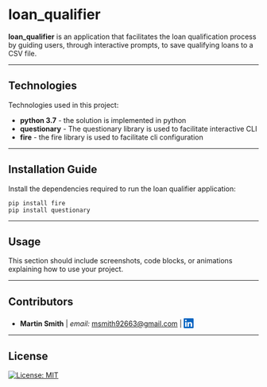 # loan_qualifier

**loan_qualifier** is an application that facilitates the loan qualification process by guiding users, through interactive prompts, to save qualifying loans to a CSV file. 

---

## Technologies

Technologies used in this project:

* **python 3.7** - the solution is implemented in python
* **questionary** - The questionary library is used to facilitate interactive CLI
* **fire** - the fire library is used to facilitate cli configuration

---

## Installation Guide

Install the dependencies required to run the loan qualifier application:
```
pip install fire
pip install questionary
```

---

## Usage

This section should include screenshots, code blocks, or animations explaining how to use your project.

---

## Contributors

*  **Martin Smith** | *email:* msmith92663@gmail.com | 
[<div style="display:inline-block;position:relative;top:4px"><svg xmlns="http://www.w3.org/2000/svg" width="20" height="20" viewBox="0 0 34 34" style="color: #0a66c2;"><title>LinkedIn</title><g><path d="M34,2.5v29A2.5,2.5,0,0,1,31.5,34H2.5A2.5,2.5,0,0,1,0,31.5V2.5A2.5,2.5,0,0,1,2.5,0h29A2.5,2.5,0,0,1,34,2.5ZM10,13H5V29h5Zm.45-5.5A2.88,2.88,0,0,0,7.59,4.6H7.5a2.9,2.9,0,0,0,0,5.8h0a2.88,2.88,0,0,0,2.95-2.81ZM29,19.28c0-4.81-3.06-6.68-6.1-6.68a5.7,5.7,0,0,0-5.06,2.58H17.7V13H13V29h5V20.49a3.32,3.32,0,0,1,3-3.58h.19c1.59,0,2.77,1,2.77,3.52V29h5Z" fill="currentColor"></path></g></svg></div>](https://www.linkedin.com/in/smithmartinp/)


---

## License

[![License: MIT](https://img.shields.io/badge/License-MIT-yellow.svg)](LICENSE)


